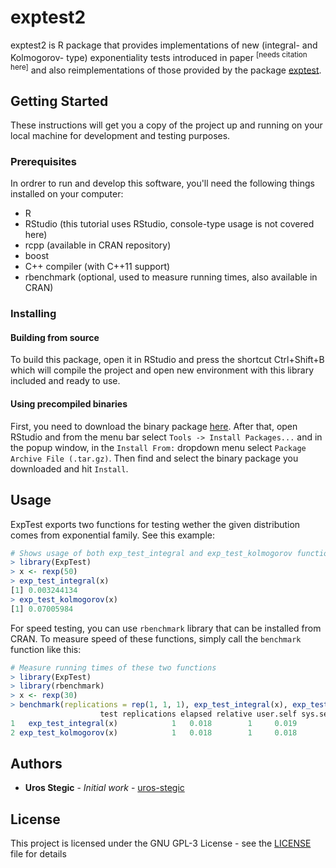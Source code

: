 # exptest2

exptest2 is R package that provides implementations of new (integral- and Kolmogorov- type) exponentiality tests
introduced in paper <sup>[needs citation here]</sup> and also reimplementations of those provided by the package [exptest](https://github.com/cran/exptest).

## Getting Started

These instructions will get you a copy of the project up and running on your local machine for development and testing purposes.

### Prerequisites

In ordrer to run and develop this software, you'll need the following things installed on your computer:

 - R
 - RStudio (this tutorial uses RStudio, console-type usage is not covered here)
 - rcpp (available in CRAN repository)
 - boost
 - C++ compiler (with C++11 support)
 - rbenchmark (optional, used to measure running times, also available in CRAN)

### Installing

#### Building from source
To build this package, open it in RStudio and press the shortcut Ctrl+Shift+B which will compile the project and open new environment with this library included and ready to use.

#### Using precompiled binaries
First, you need to download the binary package [here](https://github.com/uros-stegic/exp-test/releases/tag/v0.1-alpha). After that, open RStudio and from the menu bar select `Tools -> Install Packages...` and in the popup window, in the `Install From:` dropdown menu select `Package Archive File (.tar.gz)`. Then find and select the binary package you downloaded and hit `Install`.

## Usage
ExpTest exports two functions for testing wether the given distribution comes from exponential family. See this example:
```R
# Shows usage of both exp_test_integral and exp_test_kolmogorov functions
> library(ExpTest)
> x <- rexp(50)
> exp_test_integral(x)
[1] 0.003244134
> exp_test_kolmogorov(x)
[1] 0.07005984
```
For speed testing, you can use `rbenchmark` library that can be installed from CRAN. To measure speed of these functions, simply call the `benchmark` function like this:
```R
# Measure running times of these two functions
> library(ExpTest)
> library(rbenchmark)
> x <- rexp(30)
> benchmark(replications = rep(1, 1, 1), exp_test_integral(x), exp_test_kolmogorov(x))
                    test replications elapsed relative user.self sys.self user.child sys.child
1   exp_test_integral(x)            1   0.018        1     0.019        0          0         0
2 exp_test_kolmogorov(x)            1   0.018        1     0.018        0          0         0
```


## Authors

* **Uros Stegic** - *Initial work* - [uros-stegic](https://github.com/uros-stegic)

## License

This project is licensed under the GNU GPL-3 License - see the [LICENSE](LICENSE) file for details

